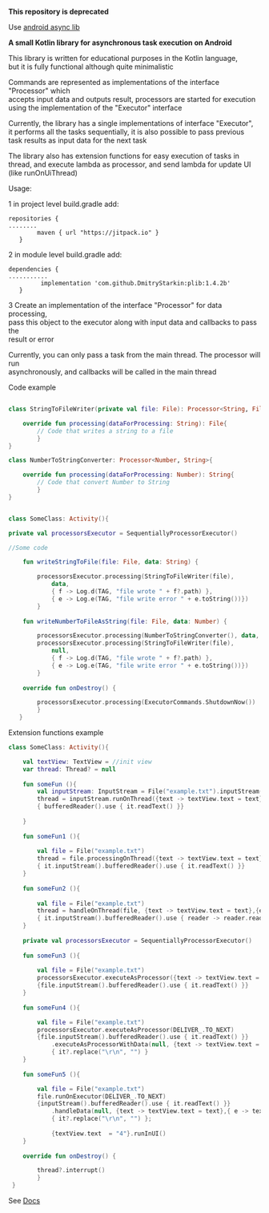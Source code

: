 **This repository is deprecated**

Use [android async lib](https://github.com/DmitryStarkin/android_async_lib)

**A small Kotlin library for asynchronous task execution on Android**

This library is written for educational purposes in the Kotlin language,  
but it is fully functional although quite minimalistic


Commands are represented as implementations of the interface "Processor"  which  
accepts input data and outputs result, processors are started for execution  
using the implementation of the "Executor" interface

Currently, the library has a single implementations  of  interface "Executor",  
it performs all the tasks  sequentially, it is also possible to pass previous  
task results as input  data for the next task

The library also has extension functions for easy execution of tasks in thread,
and execute lambda as processor, and send lambda for update UI (like runOnUiThread)

Usage:

1 in project level build.gradle add:
```
repositories {
........
        maven { url "https://jitpack.io" }
   }
```

2 in module level build.gradle add:
```
dependencies {
...........
         implementation 'com.github.DmitryStarkin:plib:1.4.2b'
   }
```
3 Create an implementation of the  interface "Processor" for data processing,  
pass this object to the executor along with input data and callbacks to pass the  
result or error

Currently, you can only pass a task from the main thread. The processor will run  
asynchronously, and callbacks will be called in the main thread

Code example
```kotlin

class StringToFileWriter(private val file: File): Processor<String, File>{

    override fun processing(dataForProcessing: String): File{
        // Code that writes a string to a file
        }
}

class NumberToStringConverter: Processor<Number, String>{

    override fun processing(dataForProcessing: Number): String{
        // Code that convert Number to String
        }
}


class SomeClass: Activity(){

private val processorsExecutor = SequentiallyProcessorExecutor()

//Some code

    fun writeStringToFile(file: File, data: String) {

        processorsExecutor.processing(StringToFileWriter(file),
            data,
            { f -> Log.d(TAG, "file wrote " + f?.path) },
            { e -> Log.e(TAG, "file write error " + e.toString())})
        }
    
    fun writeNumberToFileAsString(file: File, data: Number) {

        processorsExecutor.processing(NumberToStringConverter(), data, DELIVER_.TO_NEXT)
        processorsExecutor.processing(StringToFileWriter(file),
            null,
            { f -> Log.d(TAG, "file wrote " + f?.path) },
            { e -> Log.e(TAG, "file write error " + e.toString())})
        }
    
    override fun onDestroy() {

        processorsExecutor.processing(ExecutorCommands.ShutdownNow())
        }
   } 
```

Extension functions example

```kotlin
class SomeClass: Activity(){

    val textView: TextView = //init view
    var thread: Thread? = null
    
    fun someFun (){
        val inputStream: InputStream = File("example.txt").inputStream()
        thread = inputStream.runOnThread({text -> textView.text = text},{e -> textView.text = e.toString()})
        { bufferedReader().use { it.readText() }}
    
    }
    
    fun someFun1 (){
     
        val file = File("example.txt")
        thread = file.processingOnThread({text -> textView.text = text},{e -> textView.text = e.toString()})
        { it.inputStream().bufferedReader().use { it.readText() }}
    }
    
    fun someFun2 (){
     
        val file = File("example.txt")
        thread = handleOnThread(file, {text -> textView.text = text},{e -> textView.text = e.toString()})
        { it.inputStream().bufferedReader().use { reader -> reader.readText() }}
    }
    
    private val processorsExecutor = SequentiallyProcessorExecutor()
    
    fun someFun3 (){
    
        val file = File("example.txt")
        processorsExecutor.executeAsProcessor({text -> textView.text = text},{e -> textView.text = e.toString()})
        {file.inputStream().bufferedReader().use { it.readText() }}
    }
    
    fun someFun4 (){

        val file = File("example.txt")
        processorsExecutor.executeAsProcessor(DELIVER_.TO_NEXT)
        {file.inputStream().bufferedReader().use { it.readText() }}
            .executeAsProcessorWithData(null, {text -> textView.text = text},{ e -> textView.text = e.toString()})
            { it?.replace("\r\n", "") }
    }
    
    fun someFun5 (){

        val file = File("example.txt")
        file.runOnExecutor(DELIVER_.TO_NEXT)
        {inputStream().bufferedReader().use { it.readText() }}
            .handleData(null, {text -> textView.text = text},{ e -> textView.text = e.toString()})
            { it?.replace("\r\n", "") };
            
            {textView.text  = "4"}.runInUI()
    }
    
    override fun onDestroy() {

        thread?.interrupt()
        }
 } 

```


See [Docs](https://dmitrystarkin.github.io/plib/)
